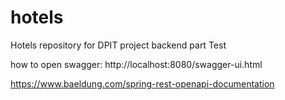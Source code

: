 # hotels
Hotels repository for DPIT project backend part
Test


how to open swagger:
http://localhost:8080/swagger-ui.html

https://www.baeldung.com/spring-rest-openapi-documentation
